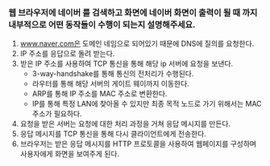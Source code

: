 ### 웹 브라우저에 네이버 를 검색하고 화면에 네이버 화면이 출력이 될 때 까지 내부적으로 어떤 동작들이 수행이 되는지 설명해주세요.

1. www.naver.com은 도메인 네임으로 되어있기 때문에 DNS에 질의를 요청한다.
2. IP 주소를 응답으로 돌려 받는다.
3. 받은 IP 주소를 사용하여 TCP 통신을 통해 해당 ip 서버에 요청을 보낸다.
    - 3-way-handshake를 통해 통신의 전처리가 수행된다.
    -  라우터를 통해 해당 서버의 게이트 웨이까지 이동한다.
    -  ARP를 통해 IP 주소를 MAC 주소로 변환한다.
    - IP를 통해 특정 LAN에 찾아올 수 있지만 최종 목적 노드로 가기 위해서는 MAC 주소가 필요하다. 
5. 요청을 받은 서버는 요청에 대한 처리 과정을 거쳐 응답 메시지를 만든다.
6. 응답 메시지를 TCP 통신을 통해 다시 클라이언트에게 전송한다.
7. 브라우저는 받은 응답 메시지를 HTTP 프로토콜을 사용하여 웹페이지를 구성하며 사용자에게 화면을 보여주게 된다.

